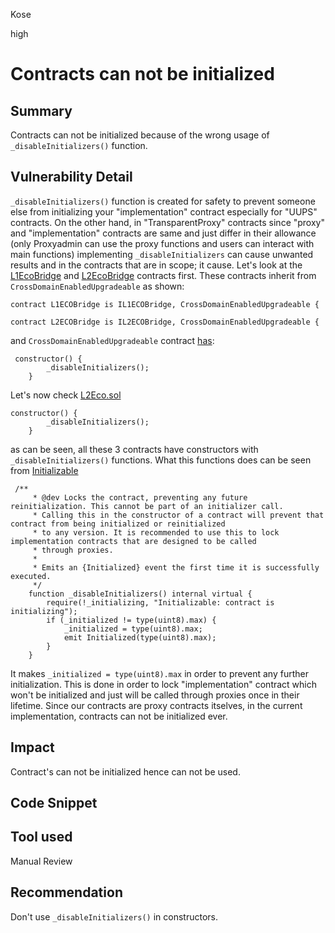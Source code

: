 Kose

high

# Contracts can not be initialized

## Summary
Contracts can not be initialized because of the wrong usage of ```_disableInitializers()``` function.
## Vulnerability Detail
```_disableInitializers()``` function is created for safety to prevent someone else from initializing your "implementation" contract especially for "UUPS" contracts. On the other hand, in "TransparentProxy" contracts since "proxy" and "implementation" contracts are same and just differ in their allowance (only Proxyadmin can use the proxy functions and users can interact with main functions) implementing ```_disableInitializers``` can cause unwanted results and in the contracts that are in scope; it cause.
Let's look at the [L1EcoBridge](https://github.com/sherlock-audit/2023-05-ecoprotocol/blob/main/op-eco/contracts/bridge/L1ECOBridge.sol#L26) and [L2EcoBridge](https://github.com/sherlock-audit/2023-05-ecoprotocol/blob/main/op-eco/contracts/bridge/L2ECOBridge.sol#L27) contracts first. These contracts inherit from ```CrossDomainEnabledUpgradeable``` as shown:

```solidity
contract L1ECOBridge is IL1ECOBridge, CrossDomainEnabledUpgradeable {
```
```solidity
contract L2ECOBridge is IL2ECOBridge, CrossDomainEnabledUpgradeable {
```
and ```CrossDomainEnabledUpgradeable``` contract [has](https://github.com/sherlock-audit/2023-05-ecoprotocol/blob/main/op-eco/contracts/bridge/CrossDomainEnabledUpgradeable.sol#L43-L45):
```solidity
 constructor() {
        _disableInitializers();
    }
```
Let's now check [L2Eco.sol](https://github.com/sherlock-audit/2023-05-ecoprotocol/blob/main/op-eco/contracts/token/L2ECO.sol#L137-L139)
```solidity
constructor() {
        _disableInitializers();
    }
```
as can be seen, all these 3 contracts have constructors with ```_disableInitializers()``` functions. What this functions does can be seen from [Initializable](https://github.com/OpenZeppelin/openzeppelin-contracts-upgradeable/blob/25aabd286e002a1526c345c8db259d57bdf0ad28/contracts/proxy/utils/Initializable.sol#L137-L150)
```solidity
 /**
     * @dev Locks the contract, preventing any future reinitialization. This cannot be part of an initializer call.
     * Calling this in the constructor of a contract will prevent that contract from being initialized or reinitialized
     * to any version. It is recommended to use this to lock implementation contracts that are designed to be called
     * through proxies.
     *
     * Emits an {Initialized} event the first time it is successfully executed.
     */
    function _disableInitializers() internal virtual {
        require(!_initializing, "Initializable: contract is initializing");
        if (_initialized != type(uint8).max) {
            _initialized = type(uint8).max;
            emit Initialized(type(uint8).max);
        }
    }
```
It makes ```_initialized = type(uint8).max``` in order to prevent any further initialization. This is done in order to lock "implementation" contract which won't be initialized and just will be called through proxies once in their lifetime. Since our contracts are proxy contracts itselves, in the current implementation, contracts can not be initialized ever.
## Impact
Contract's can not be initialized hence can not be used.
## Code Snippet

## Tool used

Manual Review

## Recommendation
Don't use ```_disableInitializers()``` in constructors.